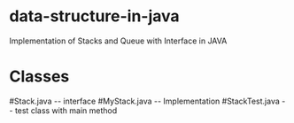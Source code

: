 # data-structure-in-java
Implementation of Stacks and Queue with Interface in JAVA

# Classes
#Stack.java  -- interface
#MyStack.java  -- Implementation
#StackTest.java  -- test class with main method
 

